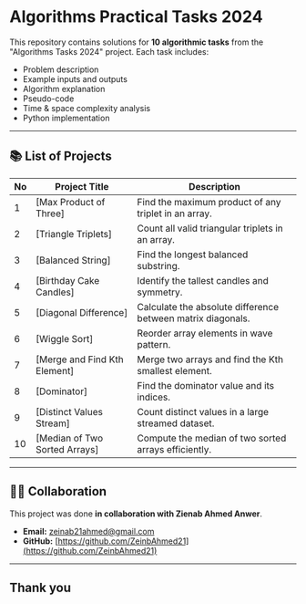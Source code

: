 # Algorithms Practical Tasks 2024

This repository contains solutions for **10 algorithmic tasks** from the "Algorithms Tasks 2024" project. Each task includes:

- Problem description
- Example inputs and outputs
- Algorithm explanation
- Pseudo-code
- Time & space complexity analysis
- Python implementation

---

## 📚 List of Projects

| No | Project Title | Description |
|----|----------------|-------------|
| 1 | [Max Product of Three] | Find the maximum product of any triplet in an array. |
| 2 | [Triangle Triplets] | Count all valid triangular triplets in an array. |
| 3 | [Balanced String] | Find the longest balanced substring. |
| 4 | [Birthday Cake Candles] | Identify the tallest candles and symmetry. |
| 5 | [Diagonal Difference] | Calculate the absolute difference between matrix diagonals. |
| 6 | [Wiggle Sort] | Reorder array elements in wave pattern. |
| 7 | [Merge and Find Kth Element] | Merge two arrays and find the Kth smallest element. |
| 8 | [Dominator] | Find the dominator value and its indices. |
| 9 | [Distinct Values Stream] | Count distinct values in a large streamed dataset. |
| 10 | [Median of Two Sorted Arrays] | Compute the median of two sorted arrays efficiently. |

---

## 👩‍💻 Collaboration

This project was done **in collaboration with Zienab Ahmed Anwer**.

- **Email:** zeinab21ahmed@gmail.com  
- **GitHub:** [https://github.com/ZeinbAhmed21](https://github.com/ZeinbAhmed21)

---
## Thank you 
